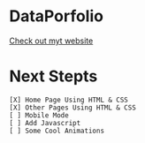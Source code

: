 # DataPorfolio

[Check out myt website](https://venebre.com/)

# Next Stepts

```
[X] Home Page Using HTML & CSS
[X] Other Pages Using HTML & CSS
[ ] Mobile Mode
[ ] Add Javascript 
[ ] Some Cool Animations
```
